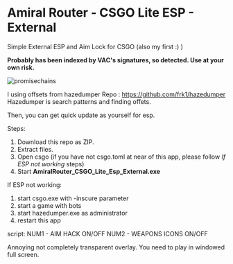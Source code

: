 # Amiral Router - CSGO Lite ESP - External
Simple External ESP and Aim Lock for CSGO (also my first :) )

**Probably has been indexed by VAC's signatures, so detected. Use at your own risk.**

![promisechains](https://raw.githubusercontent.com/atiksoftware/csgo_esp_external_source_code/master/Screenshot_1.jpg)


I using offsets from hazedumper
Repo : https://github.com/frk1/hazedumper
Hazedumper is search patterns and finding offets.

Then, you can get quick update as yourself for esp. 

Steps:
1. Download this repo as ZIP.
2. Extract files.
3. Open csgo
(if you have not csgo.toml at near of this app, please follow *If ESP not working* steps)
4. Start **AmiralRouter_CSGO_Lite_Esp_External.exe**

If ESP not working:
1. start csgo.exe with -inscure parameter
2. start a game with bots
3. start hazedumper.exe as administrator
4. restart this app

script:
NUM1 - AIM HACK ON/OFF
NUM2 - WEAPONS ICONS ON/OFF

Annoying not completely transparent overlay.
You need to play in windowed full screen.
